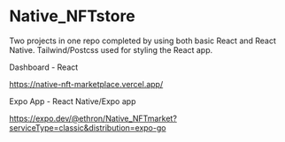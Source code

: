 # Native_NFTstore

Two projects in one repo completed by using both basic React and React Native. Tailwind/Postcss used for styling the React app.

Dashboard - React

https://native-nft-marketplace.vercel.app/


Expo App - React Native/Expo app

https://expo.dev/@ethron/Native_NFTmarket?serviceType=classic&distribution=expo-go

